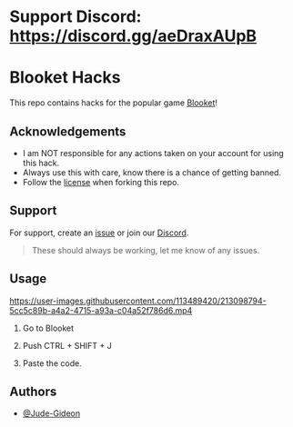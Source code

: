 # Support Discord: https://discord.gg/aeDraxAUpB

# Blooket Hacks

This repo contains hacks for the popular game [Blooket](https://blooket.com/)!
## Acknowledgements

 - I am NOT responsible for any actions taken on your account for using this hack.
 - Always use this with care, know there is a chance of getting banned.
 - Follow the [license](https://github.com/Jude-Gideon/Blooket/blob/main/LICENSE) when forking this repo.
## Support

For support, create an [issue](https://github.com/Jude-Gideon/Blooket/issues/new) or join our [Discord](https://discord.gg/aeDraxAUpB).

> These should always be working, let me know of any issues.

## Usage

https://user-images.githubusercontent.com/113489420/213098794-5cc5c89b-a4a2-4715-a93a-c04a52f786d6.mp4

1. Go to Blooket

2. Push CTRL + SHIFT + J

3. Paste the code.


## Authors

- [@Jude-Gideon](https://www.github.com/Jude-Gideon)

